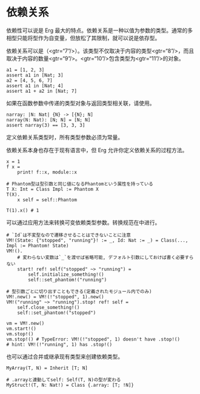 # 依赖关系

依赖性可以说是 Erg 最大的特点。依赖关系是一种以值为参数的类型。通常的多相型只能将型作为自变量，但放松了其限制，就可以说是依存型。

依赖关系可以是（<gtr=“7”/>）。该类型不仅取决于内容的类型<gtr=“8”/>，而且取决于内容的数量<gtr=“9”/>。<gtr=“10”/>包含类型为<gtr=“11”/>的对象。


```erg
a1 = [1, 2, 3]
assert a1 in [Nat; 3]
a2 = [4, 5, 6, 7]
assert a1 in [Nat; 4]
assert a1 + a2 in [Nat; 7]
```

如果在函数参数中传递的类型对象与返回类型相关联，请使用。


```erg
narray: |N: Nat| {N} -> [{N}; N]
narray(N: Nat): [N; N] = [N; N]
assert narray(3) == [3, 3, 3]
```

定义依赖关系类型时，所有类型参数必须为常量。

依赖关系本身也存在于现有语言中，但 Erg 允许你定义依赖关系的过程方法。


```erg
x = 1
f x =
    print! f::x, module::x

# Phantom型は型引数と同じ値になるPhantomという属性を持っている
T X: Int = Class Impl := Phantom X
T(X).
    x self = self::Phantom

T(1).x() # 1
```

可以通过应用方法来转换可变依赖类型参数。转换规范在中进行。


```erg
# `Id`は不変型なので遷移させることはできないことに注意
VM!(State: {"stopped", "running"}! := _, Id: Nat := _) = Class(..., Impl := Phantom! State)
VM!().
    # 変わらない変数は`_`を渡せば省略可能, デフォルト引数にしておけば書く必要すらない
    start! ref! self("stopped" ~> "running") =
        self.initialize_something!()
        self::set_phantom!("running")

# 型引数ごとに切り出すこともできる(定義されたモジュール内でのみ)
VM!.new() = VM!(!"stopped", 1).new()
VM!("running" ~> "running").stop! ref! self =
    self.close_something!()
    self::set_phantom!("stopped")

vm = VM!.new()
vm.start!()
vm.stop!()
vm.stop!() # TypeError: VM!(!"stopped", 1) doesn't have .stop!()
# hint: VM!(!"running", 1) has .stop!()
```

也可以通过合并或继承现有类型来创建依赖类型。


```erg
MyArray(T, N) = Inherit [T; N]

# .arrayと連動してself: Self(T, N)の型が変わる
MyStruct!(T, N: Nat!) = Class {.array: [T; !N]}
```
